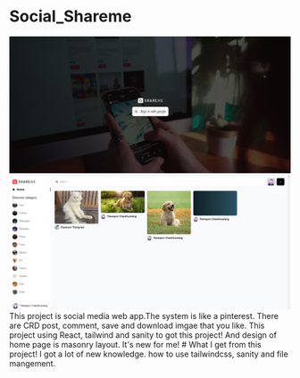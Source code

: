 # Social_Shareme
<img src="/shareme_frontend/public/login.png" alt="Alt text" title="Optional title"> 
<img src="/shareme_frontend/public/home.png" alt="Alt text" title="Optional title">
This project is social media web app.The system is like a pinterest. There are CRD post, comment, save and download imgae that you like. This project using React, tailwind and sanity to got this project! And design of home page is masonry layout. It's new for me!
# What I get from this project!
I got a lot of new knowledge. how to use tailwindcss, sanity and file mangement.
